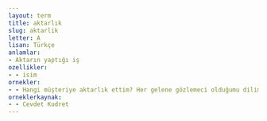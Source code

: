 ```yaml
---
layout: term
title: aktarlık
slug: aktarlik
letter: A
lisan: Türkçe
anlamlar:
- Aktarın yaptığı iş
ozellikler:
- - isim
ornekler:
- - Hangi müşteriye aktarlık ettim? Her gelene gözlemeci olduğumu dilim döndüğü kadar anlatmaya çalışıyorum.
orneklerkaynak:
- - Cevdet Kudret
---
```

